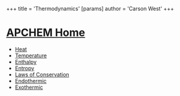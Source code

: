 +++
 title = 'Thermodynamics'
[params]
	author = 'Carson West'
+++
# [APCHEM Home](./../apchem-home/)

- [Heat](./../heat/)
- [Temperature](./../temperature/)
- [Enthalpy](./../enthalpy/)
- [Entropy](./../entropy/)
- [Laws of Conservation](./../laws-of-conservation/)
- [Endothermic](./../endothermic/)
- [Exothermic](./../exothermic/)
